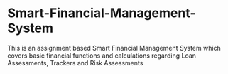 # Smart-Financial-Management-System
This is an assignment based Smart Financial Management System which covers basic financial functions and calculations regarding Loan Assessments, Trackers and Risk Assessments
